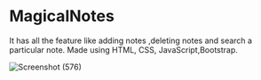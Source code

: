 # MagicalNotes
It has all the feature like adding notes ,deleting notes and search a particular note.
Made using HTML, CSS, JavaScript,Bootstrap.


![Screenshot (576)](https://user-images.githubusercontent.com/76401932/149084423-1d16b00e-34a6-4849-9cfb-d9c7c9209995.png)
